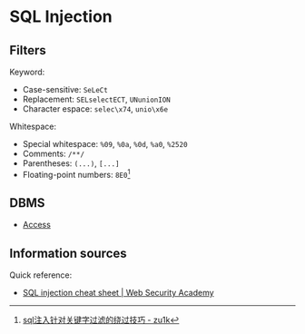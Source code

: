 # SQL Injection
## Filters
Keyword:
- Case-sensitive: `SeLeCt`
- Replacement: `SELselectECT`, `UNunionION`
- Character espace: `selec\x74`, `unio\x6e`

Whitespace:
- Special whitespace: `%09`, `%0a`, `%0d`, `%a0`, `%2520`
- Comments: `/**/`
- Parentheses: `(...)`, `[...]`
- Floating-point numbers: `8E0`[^zu1k]

[^zu1k]: [sql注入针对关键字过滤的绕过技巧 - zu1k](https://zu1k.com/posts/security/web-security/bypass-tech-for-sql-injection-keyword-filtering/)

## DBMS
- [Access](../DBMS/Access/README.md#sql)

## Information sources
Quick reference:
- [SQL injection cheat sheet | Web Security Academy](https://portswigger.net/web-security/sql-injection/cheat-sheet)